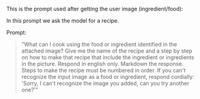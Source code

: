 This is the prompt used after getting the user image (ingredient/food):

In this prompt we ask the model for a recipe.

Prompt:

> "What can I cook using the food or ingredient identified in the attached image?
Give me the name of the recipe and a step by step on how to make that recipe that include the ingredient or ingredients in the picture. 
Respond in english only. 
Markdown the response.
>Steps to make the recipe must be numbered in order. 
If you can't recognize the input image as a food or ingredient, respond cordially: 'Sorry, I can't recognize the image you added, can you try another one?'"

